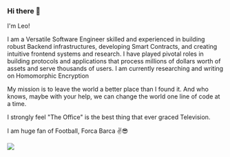 ### Hi there 👋
I'm Leo! 


I am a Versatile Software Engineer skilled and experienced in building robust Backend infrastructures, developing Smart Contracts, and creating intuitive frontend systems and research.
I have played pivotal roles in building protocols and applications that process millions of dollars worth of assets and serve thousands of users. 
I am currently researching and writing on Homomorphic Encryption
 
My mission is to leave the world a better place than I found it. And who knows, maybe with your help, we can change the world one line of code at a time.

I strongly feel "The Office" is the best thing that ever graced Television.

I am huge fan of Football, Forca Barca ✌️😎 



![](https://komarev.com/ghpvc/?username=leodarkseid&color=dc143c)

<!--
**leodarkseid/leodarkseid** is a ✨ _special_ ✨ repository because its `README.md` (this file) appears on your GitHub profile.

![Top Languages](https://github-readme-stats.vercel.app/api/top-langs/?username=leodarkseid&langs_count=20)
[![Anurag's GitHub stats](https://github-readme-stats.vercel.app/api?username=leodarkseid)](https://github.com/anuraghazra/github-readme-stats)
### Languages Used






Here are some ideas to get you started:

- 🔭 I’m currently working on ...
- 🌱 I’m currently learning ...
- 👯 I’m looking to collaborate on ...
- 🤔 I’m looking for help with ...
- 💬 Ask me about ...
- 📫 How to reach me: ...
- 😄 Pronouns: ...
- ⚡ Fun fact: ...
-->
